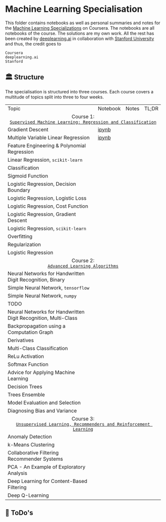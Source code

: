 

# Machine Learning Specialisation

This folder contains notebooks as well as personal summaries and notes for the [Machine Learning Specializations](https://www.coursera.org/specializations/machine-learning-introduction) on Coursera. The notebooks are all notebooks of the course. The solutions are my own work. All the rest has been created by [deeplearning.ai](https://www.deeplearning.ai/courses/machine-learning-specialization/) in collaboration with [Stanford University](https://www.stanford.edu/) and thus, the credit goes to

```
Coursera
deeplearning.ai
Stanford
```

## 🏛️ Structure

The specialisation is structured into three courses. Each course covers a multitude of topics split into three to four weeks. 

<table>
  <tr>
    <td>Topic</td>
    <td>Notebook</td>
    <td>Notes</td>
    <td>TL;DR</td>
  </tr>
  <tr>
    <td colspan="4" align="center">
      Course 1:<br><a href="https://github.com/PeeteKeesel/coursera-summaries/blob/46973aefb4428c02749c01b6c2fc257af825cc2e/specializations/machine_learning_specialization/course1__supervised_machine_learning_regression_and_classification">
        <code>Supervised Machine Learning: Regression and Classification</code>
      </a>
    </td>
  </tr>
  <tr>
    <td>Gradient Descent</td>
    <td><a href="https://github.com/PeeteKeesel/coursera-summaries/blob/46973aefb4428c02749c01b6c2fc257af825cc2e/specializations/machine_learning_specialization/course1__supervised_machine_learning_regression_and_classification/C1_W1_Lab04_Gradient_Descent_Soln.ipynb">ipynb</a></td>
    <td></td>
    <td></td>
  </tr> 
  <tr>
    <td>Multiple Variable Linear Regression</td>
    <td><a href="https://github.com/PeeteKeesel/coursera-summaries/blob/46973aefb4428c02749c01b6c2fc257af825cc2e/specializations/machine_learning_specialization/course1__supervised_machine_learning_regression_and_classification/C1_W2_Lab02_Multiple_Variable_Soln.ipynb">ipynb</a></td>
    <td></td>
    <td></td>
  </tr>   
  <tr>
    <td>Feature Engineering & Polynomial Regression</td>
    <td></td>
    <td></td>
    <td></td>
  </tr>  
  <tr>
    <td>Linear Regression, <code>scikit-learn</code></td>
    <td></td>
    <td></td>
    <td></td>
  </tr>    
  <tr>
    <td>Classification</td>
    <td></td>
    <td></td>
    <td></td>
  </tr>     
  <tr>
    <td>Sigmoid Function</td>
    <td></td>
    <td></td>
    <td></td>
  </tr>     
  <tr>
    <td>Logistic Regression, Decision Boundary</td>
    <td></td>
    <td></td>
    <td></td>
  </tr>     
  <tr>
    <td>Logistic Regression, Logistic Loss</td>
    <td></td>
    <td></td>
    <td></td>
  </tr>     
   <tr>
    <td>Logistic Regression, Cost Function</td>
    <td></td>
    <td></td>
    <td></td>
  </tr>
  <tr>
    <td>Logistic Regression, Gradient Descent</td>
    <td></td>
    <td></td>
    <td></td>
  </tr>     
   <tr>
    <td>Logistic Regression, <code>scikit-learn</code></td>
    <td></td>
    <td></td>
    <td></td>
  </tr> 
  <tr>
    <td>Overfitting</td>
    <td></td>
    <td></td>
    <td></td>
  </tr>     
   <tr>
    <td>Regularization</td>
    <td></td>
    <td></td>
    <td></td>
  </tr> 
  <tr>
    <td>Logistic Regression</td>
    <td></td>
    <td></td>
    <td></td>
  </tr>                   
  <tr>
    <td colspan="4" align="center">
      Course 2:<br><a href="https://github.com/PeeteKeesel/coursera-summaries/blob/46973aefb4428c02749c01b6c2fc257af825cc2e/specializations/machine_learning_specialization/course2__advanced_learning_algorithms">
        <code>Advanced Learning Algorithms</code>
      </a>
    </td>
  </tr>
  <tr>
    <td>Neural Networks for Handwritten Digit Recognition, Binary</td>
    <td></td>
    <td></td>
    <td></td>
  </tr>
  <tr>
    <td>Simple Neural Network, <code>tensorflow</code></td>
    <td></td>
    <td></td>
    <td></td>
  </tr>
  <tr>
    <td>Simple Neural Network, <code>numpy</code></td>
    <td></td>
    <td></td>
    <td></td>
  </tr>
  <tr>
    <td>TODO</td>
    <td></td>
    <td></td>
    <td></td>
  </tr>
  <tr>
    <td>Neural Networks for Handwritten Digit Recognition, Multi-Class</td>
    <td></td>
    <td></td>
    <td></td>
  </tr>
  <tr>
    <td>Backpropagation using a Computation Graph</td>
    <td></td>
    <td></td>
    <td></td>
  </tr>
  <tr>
    <td>Derivatives</td>
    <td></td>
    <td></td>
    <td></td>
  </tr>
  <tr>
    <td>Multi-Class Classification</td>
    <td></td>
    <td></td>
    <td></td>
  </tr>
  <tr>
    <td>ReLu Activation</td>
    <td></td>
    <td></td>
    <td></td>
  </tr>
  <tr>
    <td>Softmax Function</td>
    <td></td>
    <td></td>
    <td></td>
  </tr>
  <tr>
    <td>Advice for Applying Machine Learning</td>
    <td></td>
    <td></td>
    <td></td>
  </tr>
  <tr>
    <td>Decision Trees</td>
    <td></td>
    <td></td>
    <td></td>
  </tr>   
  <tr>
    <td>Trees Ensemble</td>
    <td></td>
    <td></td>
    <td></td>
  </tr>  
  <tr>
    <td>Model Evaluation and Selection</td>
    <td></td>
    <td></td>
    <td></td>
  </tr>  
  <tr>
    <td>Diagnosing Bias and Variance</td>
    <td></td>
    <td></td>
    <td></td>
  </tr>               
  <tr>
    <td colspan="4" align="center">
      Course 3:<br><a href="https://github.com/PeeteKeesel/coursera-summaries/blob/4765f1ee6ecb581871daad5544a85c74bd1de302/specializations/machine_learning_specialization/course3__unsupervised_learning_recommenders_reinforcement_learning">
        <code>Unsupervised Learning, Recommenders and Reinforcement Learning</code>
      </a>
    </td>
  </tr> 
  <tr>
    <td>Anomaly Detection</td>
    <td></td>
    <td></td>
    <td></td>
  </tr>   
  <tr>
    <td>k-Means Clustering</td>
    <td></td>
    <td></td>
    <td></td>
  </tr>  
  <tr>
    <td>Collaborative Filtering Recommender Systems</td>
    <td></td>
    <td></td>
    <td></td>
  </tr>  
  <tr>
    <td>PCA - An Example of Exploratory Analysis</td>
    <td></td>
    <td></td>
    <td></td>
  </tr>  
  <tr>
    <td>Deep Learning for Content-Based Filtering</td>
    <td></td>
    <td></td>
    <td></td>
  </tr>  
  <tr>
    <td>Deep Q-Learning</td>
    <td></td>
    <td></td>
    <td></td>
  </tr>                
</table>


## 📆 ToDo's 



